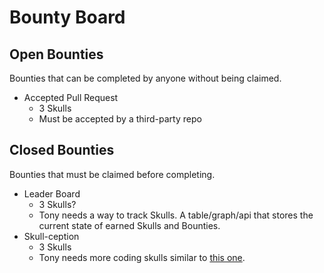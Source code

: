 # Bounty Board
## Open Bounties
Bounties that can be completed by anyone without being claimed.
- Accepted Pull Request
  - 3 Skulls
  - Must be accepted by a third-party repo

## Closed Bounties
Bounties that must be claimed before completing.
- Leader Board
  - 3 Skulls?
  - Tony needs a way to track Skulls. A table/graph/api that stores the current state of earned Skulls and Bounties.
- Skull-ception
  - 3 Skulls
  - Tony needs more coding skulls similar to [this one](https://github.com/codeskull/skulls/tree/main/v0/js/random-array-item).